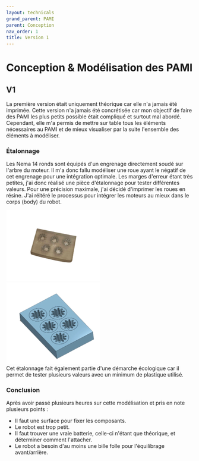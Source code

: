 ```yaml
---
layout: technicals
grand_parent: PAMI
parent: Conception
nav_order: 1
title: Version 1
---
```


# Conception & Modélisation des PAMI

## V1

<model-viewer disable-zoom src="./3d_files/PAMI_v1.gltf" ar ar-modes="webxr scene-viewer quick-look" camera-controls tone-mapping="commerce" shadow-intensity="1" style="height: 150%; width: 150%;">
<div class="progress-bar hide" slot="progress-bar">
        <div class="update-bar"></div>
    </div>
</model-viewer>

La première version était uniquement théorique car elle n'a jamais été imprimée. Cette version n'a jamais été concrétisée car mon objectif de faire des PAMI les plus petits possible était compliqué et surtout mal abordé. Cependant, elle m'a permis de mettre sur table tous les éléments nécessaires au PAMI et de mieux visualiser par la suite l'ensemble des éléments à modéliser.

### Étalonnage

Les Nema 14 ronds sont équipés d'un engrenage directement soudé sur l'arbre du moteur. Il m'a donc fallu modéliser une roue ayant le négatif de cet engrenage pour une intégration optimale. Les marges d'erreur étant très petites, j'ai donc réalisé une pièce d'étalonnage pour tester différentes valeurs. Pour une précision maximale, j'ai décidé d'imprimer les roues en résine. J'ai réitéré le processus pour intégrer les moteurs au mieux dans le corps (body) du robot.
<div>
<img src="../../images/etalonnage_reel.webp" height="50%" width="50%">
<img src="../../images/etalonnage_3d.webp" height="50%" width="50%">
</div>
Cet étalonnage fait également partie d'une démarche écologique car il permet de tester plusieurs valeurs avec un minimum de plastique utilisé.

### Conclusion

Après avoir passé plusieurs heures sur cette modélisation et pris en note plusieurs points :

- Il faut une surface pour fixer les composants.
- Le robot est trop petit.
- Il faut trouver une vraie batterie, celle-ci n'étant que théorique, et déterminer comment l'attacher.
- Le robot a besoin d'au moins une bille folle pour l'équilibrage avant/arrière.
